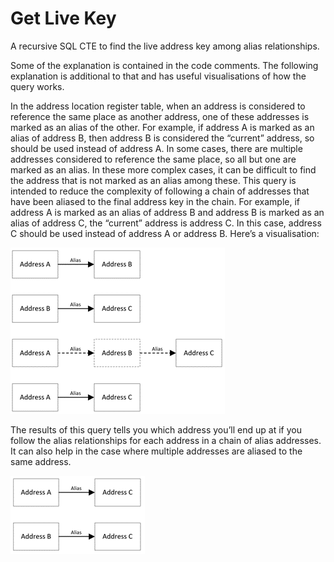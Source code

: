 # Get Live Key
A recursive SQL CTE to find the live address key among alias relationships.

Some of the explanation is contained in the code comments. The following explanation is additional to that and has useful visualisations of how the query works.

In the address location register table, when an address is considered to reference the same place as another address, one of these addresses is marked as an alias of the other. For example, if address A is marked as an alias of address B, then address B is considered the “current” address, so should be used instead of address A. In some cases, there are multiple addresses considered to reference the same place, so all but one are marked as an alias. In these more complex cases, it can be difficult to find the address that is not marked as an alias among these. 
This query is intended to reduce the complexity of following a chain of addresses that have been aliased to the final address key in the chain. For example, if address A is marked as an alias of address B and address B is marked as an alias of address C, the “current” address is address C. In this case, address C should be used instead of address A or address B. Here’s a visualisation:

![alias_chain](visualisations/alias_chain.png)

The results of this query tells you which address you’ll end up at if you follow the alias relationships for each address in a chain of alias addresses. It can also help in the case where multiple addresses are aliased to the same address.
  
![alias_many_to_one](visualisations/alias_many_to_one.png)
